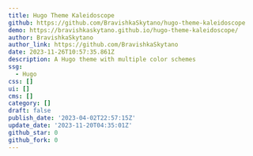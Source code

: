 ```yaml
---
title: Hugo Theme Kaleidoscope
github: https://github.com/BravishkaSkytano/hugo-theme-kaleidoscope
demo: https://bravishkaskytano.github.io/hugo-theme-kaleidoscope/
author: BravishkaSkytano
author_link: https://github.com/BravishkaSkytano
date: 2023-11-26T10:57:35.861Z
description: A Hugo theme with multiple color schemes
ssg:
  - Hugo
css: []
ui: []
cms: []
category: []
draft: false
publish_date: '2023-04-02T22:57:15Z'
update_date: '2023-11-20T04:35:01Z'
github_star: 0
github_fork: 0
---
```

